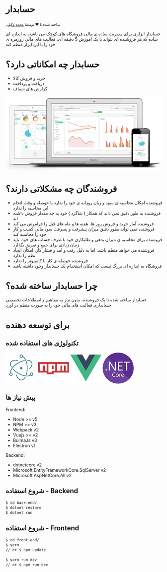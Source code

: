 # حسابدار

<p>
  <sub>ساخته شده با ❤︎ توسط
    <a href="https://twitter.com/muhammad_vakili">محمد وکیلی</a>
  </sub>
</p>

حسابدار ابزاری  برای مدیریت ساده ی مالی فروشگاه های کوچک می باشد، به اندازه ای ساده که هر فروشنده ای بتواند با یک آموزش 5 دقیقه ای، فعالیت های مالی روزمره ی خود را با این ابزار منظم کند

# حسابدار چه امکاناتی دارد؟

- خرید و فروش کالا
- دریافت و پرداخت 
- گزارش های شفاف




![](screenshots/preview.jpg)

# فروشندگان چه مشکلاتی دارند؟

 - فروشنده امکان محاسبه ی سود و زیان روزانه ی خود را ندارد یا حوصله و وقت انجام این محاسبه را ندارد
 - فروشنده به طور دقیق نمی داند که همکار ( شاگرد ) خود به چه مقدار فروش داشته اند
 - فروشنده آمار خرید و فروش روز ها، هفته ها و ماه های قبل را فراموش می کند
 - فروشنده نمی تواند بطور دقیق میزان پیشرفت و پسرفت سود مالی کسب و کار خود را محاسبه کند
 - فروشنده برای محاسبه ی میزان بدهی و طلبکاری خود با طرف حساب های خود، باید زمان زیادی برای جمع و تفریق بگذارد
 - فروشنده می خواهد منظم باشد، اما به دلیل رفت و آمد و فشار کار، امکان ایجاد نظم را ندارد
 - فروشنده حوصله ی کار با کامپیوتر را ندارد 
 - فروشگاه به اندازه ای بزرگ نیست که امکان استخدام یک حسابدار وجود داشته باشد

# چرا حسابدار ساخته شده؟
حسابدار ساخته شده تا یک فروشنده، بدون نیاز به مفاهیم و اصطلاحات تخصصی حسابداری فعالیت های مالی خود را به صورت منظم در آورد.

# برای توسعه دهنده

## تکنولوژی های استفاده شده

![](screenshots/electron.png)
![](screenshots/npm.png) 
![](screenshots/vuejs.png)
![](screenshots/dotnetcore.png)

## پیش نیاز ها
Frontend:

- Node >= v5
- NPM >= v3
- Webpack v2
- Vuejs >= v2
- BulmaJs v3
- Electron v1

Backend:

- dotnetcore v2
- Microsoft.EntityFrameworkCore.SqlServer v2
- Microsoft.AspNetCore.All v2

## شروع استفاده - Backend

```
$ cd back-end/
$ dotnet restore
$ dotnet run
```
## شروع استفاده - Frontend

```
$ cd front-end/
$ yarn 
// or $ npm update

$ yarn run dev
// or $ npm run dev
```
